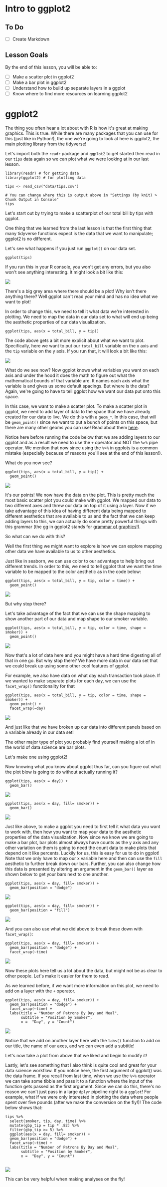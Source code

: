 # Intro to ggplot2

## To Do 

* [ ] Create Markdown

## Lesson Goals 

By the end of this lesson, you will be able to:

* [ ] Make a scatter plot in ggplot2  
* [ ] Make a bar plot in ggplot2  
* [ ] Understand how to build up separate layers in a ggplot
* [ ] Know where to find more resources on learning ggplot2

# ggplot2 

The thing you often hear a lot about with R is how it's great at making graphics. 
This is true.
While there are many packages that you can use for this (just like in Python!), the one we're going to look at here is ggplot2, the main plotting library from the tidyverse!

Let's import both the `readr` package and `ggplot2` to get started then read in our `tips` data again so we can plot what we were looking at in our last lesson. 

```{r}
library(readr) # for getting data
library(ggplot2) # for plotting data

tips <- read_csv("data/tips.csv")

# You can change where this is output above in "Settings (by knit) > Chunk Output in Console"
tips

```

Let's start out by trying to make a scatterplot of our total bill by tips with ggplot.

One thing that we learned from the last lesson is that the first thing that many tidyverse functions expect is the data that we want to manipulate; ggplot2 is no different. 

Let's see what happens if you just run `ggplot()` on our data set.

```{r}
ggplot(tips)
```

If you run this in your R console, you won't get any errors, but you also won't see anything interesting. 
It might look a bit like this:

![](img/ggp-1.png)

There's a big grey area where there should be a plot!
Why isn't there anything there?
Well ggplot can't read your mind and has no idea what we want to plot!

In order to change this, we need to tell it what data we're interested in plotting.
We need to map the data in our data set to what will end up being the aesthetic properties of our data visualization. 

```{r}
ggplot(tips, aes(x = total_bill, y = tip))
```

The code above gets a bit more explicit about what we want to plot.
Specifically, here we want to put our `total_bill` variable on the x axis and the `tip` variable on the y axis.
If you run that, it will look a bit like this:

![](img/ggp-2.png)

What do we see now?
Now ggplot knows what variables you want on each axis and under the hood it does the math to figure out what the mathematical bounds of that variable are.
It names each axis what the variable is and gives us some default spacings.
But where is the data?
Again, we're going to have to tell ggplot how we want our data put onto this space.

In this case, we want to make a scatter plot.
To make a scatter plot in ggplot, we need to add layer of data to the space that we have already created for our data to live. 
We do this with a `geom_*`.
In this case, that will be `geom_point()` since we want to put a bunch of points on this space, but there are many other geoms you can use! 
Read about them [here](https://ggplot2.tidyverse.org/reference/).

Notice here before running the code below that we are adding layers to our ggplot and as a result we need to use the `+` operator and NOT the `%>%` pipe operator.
We mention that now since using the `%>%` in ggplots is a common mistake (especially because of reasons you'll see at the end of this lesson!).

What do you now see?

```{r}
ggplot(tips, aes(x = total_bill, y = tip)) +
  geom_point()
```

![](img/ggp-3.png)

It's our points! 
We now have the data on the plot. 
This is pretty much the most basic scatter plot you could make with ggplot.
We mapped our data to two different axes and threw our data on top of it using a layer.
Now if we take advantage of this idea of having different data being mapped to different aesthetics that are available to us and the fact that we can keep adding layers to this, we can actually do some pretty powerful things with this grammar (the gg in ggplot2 stands for [grammar of graphics](https://www.springer.com/gp/book/9780387245447)!).

So what can we do with this?

Well the first thing we might want to explore is how we can explore mapping other data we have available to us to other aesthetics.

Just like in seaborn, we can use color to our advantage to help bring out different trends.
In order to this, we need to tell ggplot that we want the time variable to be mapped to the color aesthetic as in the code below:

```{r}
ggplot(tips, aes(x = total_bill, y = tip, color = time)) +
  geom_point()
```

![](img/ggp-4.png)

But why stop there?

Let's take advantage of the fact that we can use the shape mapping to show another part of our data and map shape to our smoker variable. 

```{r}
ggplot(tips, aes(x = total_bill, y = tip, color = time, shape = smoker)) +
  geom_point()
```

![](img/ggp-5.png)


Now that's a lot of data here and you might have a hard time digesting all of that in one go.
But why stop there? 
We have more data in our data set that we could break up using some other cool features of ggplot. 

For example, we also have data on what day each transaction took place.
If we wanted to make separate plots for each day, we can use the `facet_wrap()` functionality for that 

```{r}
ggplot(tips, aes(x = total_bill, y = tip, color = time, shape = smoker)) +
  geom_point() + 
  facet_wrap(~day)
```

![](img/ggp-6.png)


And just like that we have broken up our data into different panels based on a variable already in our data set!

The other major type of plot you probably find yourself making a lot of in the world of data science are bar plots. 

Let's make one using ggplot2! 

Now knowing what you know about ggplot thus far, can you figure out what the plot blow is going to do without actually running it?


```{r}
ggplot(tips, aes(x = day)) +
  geom_bar()
```

![](img/ggp-7.png)


```{r}
ggplot(tips, aes(x = day, fill= smoker)) +
  geom_bar()
```

![](img/ggp-8.png)

Just like above, to make a ggplot you need to first tell it what data you want to work with, then how you want to map your data to the aesthetic properties of the data visualization.
Now since we know we are going to make a bar plot, bar plots almost always have counts as the y axis and any other variation on them is going to need the count data to make plots that depend on it like percents. 
Luckily for us, this is easy for us to do in ggplot! 
Note that we only have to map our x variable here and then can use the `fill` aesthetic to further break down our bars. 
Further, you can also change how this data is presented by altering an argument in the `geom_bar()` layer as shown below to get your bars next to one another. 


```{r}
ggplot(tips, aes(x = day, fill= smoker)) +
  geom_bar(position = "dodge")
```

![](img/ggp-dodge.png)


```{r}
ggplot(tips, aes(x = day, fill= smoker)) +
  geom_bar(position = "fill")
```

![](img/ggp-fill.png)


And you can also use what we did above to break these down with `facet_wrap()`:

```{r}
ggplot(tips, aes(x = day, fill= smoker)) +
  geom_bar(position = "dodge") + 
  facet_wrap(~time)
```

![](img/ggp-9.png)

Now these plots here tell us a lot about the data, but might not be as clear to other people.
Let's make it easier for them to read.

As we learned before, if we want more information on this plot, we need to add on a layer with the `+` operator. 

```{r}
ggplot(tips, aes(x = day, fill= smoker)) +
  geom_bar(position = "dodge") + 
  facet_wrap(~time) +
  labs(title = "Number of Patrons By Day and Meal",
       subtitle = "Position by Smoker",
       x =  "Day", y = "Count")
```

![](img/ggp-10.png)

Notice that we add on another layer here with the `labs()` function to add on our title, the name of our axes, and we can even add a subtitle! 

Let's now take a plot from above that we liked and begin to modify it! 


Lastly, let's see something that I also think is quite cool and great for your data science workflow.
If you notice here, the first argument of ggplot() was the data frame.
If you recall from last time, when we use the `%>%` operator we can take some tibble and pass it to a function where the input of the function gets passed as the first argument.
Since we can do this, there's no reason we can't just pass in a large `dplyr` pipeline right to a `ggplot`!
For example, what if we were only interested in plotting the data where people spent over five pounds (after we make the conversion on the fly!)!
The code below shows that:

```{r}
tips %>%
  select(smoker, tip, day, time) %>%
  mutate(gbp_tip = tip * .82) %>%
  filter(gbp_tip >= 5) %>%
  ggplot(aes(x = day, fill= smoker)) +
  geom_bar(position = "dodge") + 
  facet_wrap(~time) +
  labs(title = "Number of Patrons By Day and Meal",
       subtitle = "Position by Smoker",
       x =  "Day", y = "Count")
  
```
![](img/ggp-11.png)

This can be very helpful when making analyses on the fly! 
